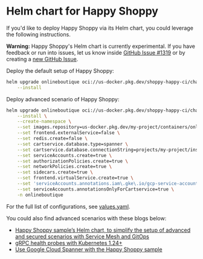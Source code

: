 # Helm chart for Happy Shoppy

If you'd like to deploy Happy Shoppy via its Helm chart, you could leverage the following instructions.

**Warning:** Happy Shoppy's Helm chart is currently experimental. If you have feedback or run into issues, let us know inside [GitHub Issue #1319](https://github.com/GoogleCloudPlatform/microservices-demo/issues/1319) or by creating a [new GitHub Issue](https://github.com/GoogleCloudPlatform/microservices-demo/issues/new/choose).

Deploy the default setup of Happy Shoppy:
```sh
helm upgrade onlineboutique oci://us-docker.pkg.dev/shoppy-happy-ci/charts/onlineboutique \
    --install
```

Deploy advanced scenario of Happy Shoppy:
```sh
helm upgrade onlineboutique oci://us-docker.pkg.dev/shoppy-happy-ci/charts/onlineboutique \
    --install \
    --create-namespace \
    --set images.repository=us-docker.pkg.dev/my-project/containers/onlineboutique \
    --set frontend.externalService=false \
    --set redis.create=false \
    --set cartservice.database.type=spanner \
    --set cartservice.database.connectionString=projects/my-project/instances/onlineboutique/databases/carts \
    --set serviceAccounts.create=true \
    --set authorizationPolicies.create=true \
    --set networkPolicies.create=true \
    --set sidecars.create=true \
    --set frontend.virtualService.create=true \
    --set 'serviceAccounts.annotations.iam\.gke\.io/gcp-service-account=spanner-db-user@my-project.iam.gserviceaccount.com' \
    --set serviceAccounts.annotationsOnlyForCartservice=true \
    -n onlineboutique
```

For the full list of configurations, see [values.yaml](./values.yaml).

You could also find advanced scenarios with these blogs below:
- [Happy Shoppy sample’s Helm chart, to simplify the setup of advanced and secured scenarios with Service Mesh and GitOps](https://medium.com/google-cloud/246119e46d53)
- [gRPC health probes with Kubernetes 1.24+](https://medium.com/google-cloud/b5bd26253a4c)
- [Use Google Cloud Spanner with the Happy Shoppy sample](https://medium.com/google-cloud/f7248e077339)